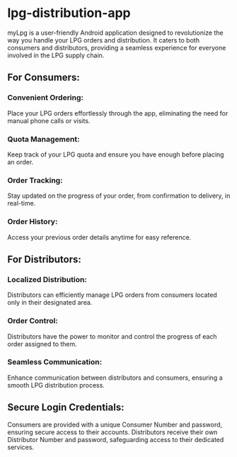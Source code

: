 # lpg-distribution-app
myLpg is a user-friendly Android application designed to revolutionize the way you handle your LPG orders and distribution. It caters to both consumers and distributors, providing a seamless experience for everyone involved in the LPG supply chain.

## For Consumers:
### Convenient Ordering: 
Place your LPG orders effortlessly through the app, eliminating the need for manual phone calls or visits.
### Quota Management:
Keep track of your LPG quota and ensure you have enough before placing an order.
### Order Tracking: 
Stay updated on the progress of your order, from confirmation to delivery, in real-time.
### Order History: 
Access your previous order details anytime for easy reference.


## For Distributors:
### Localized Distribution: 
Distributors can efficiently manage LPG orders from consumers located only in their designated area.
### Order Control: 
Distributors have the power to monitor and control the progress of each order assigned to them.
### Seamless Communication: 
Enhance communication between distributors and consumers, ensuring a smooth LPG distribution process.

## Secure Login Credentials:
Consumers are provided with a unique Consumer Number and password, ensuring secure access to their accounts.
Distributors receive their own Distributor Number and password, safeguarding access to their dedicated services.
